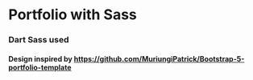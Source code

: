 # Portfolio with Sass

### Dart Sass used

#### Design inspired by https://github.com/MuriungiPatrick/Bootstrap-5-portfolio-template
